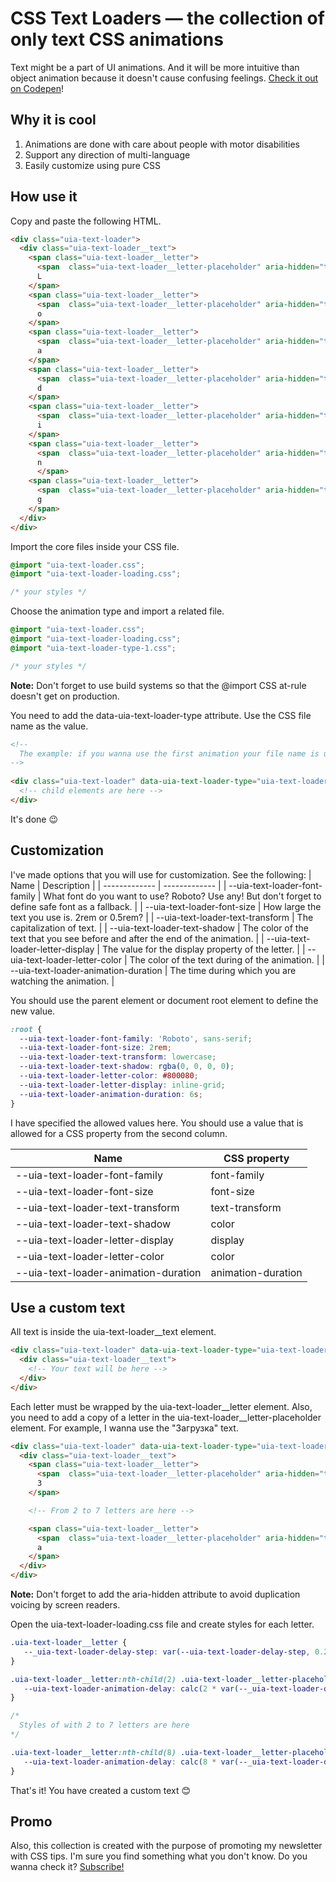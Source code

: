 # CSS Text Loaders — the collection of only text CSS animations
Text might be a part of UI animations. And it will be more intuitive than object animation because it doesn't cause confusing feelings. [Check it out on Codepen](https://codepen.io/melnik909/full/RwdBOVp)! 
## Why it is cool
1. Animations are done with care about people with motor disabilities
2. Support any direction of multi-language
3. Easily customize using pure CSS


## How use it
Copy and paste the following HTML.
```html
<div class="uia-text-loader">
  <div class="uia-text-loader__text">
    <span class="uia-text-loader__letter">
      <span  class="uia-text-loader__letter-placeholder" aria-hidden="true">L</span>
      L
    </span>
    <span class="uia-text-loader__letter">
      <span  class="uia-text-loader__letter-placeholder" aria-hidden="true">o</span>
      o
    </span>
    <span class="uia-text-loader__letter">
      <span  class="uia-text-loader__letter-placeholder" aria-hidden="true">a</span>
      a
    </span>
    <span class="uia-text-loader__letter">
      <span  class="uia-text-loader__letter-placeholder" aria-hidden="true">d</span>
      d
    </span>
    <span class="uia-text-loader__letter">
      <span  class="uia-text-loader__letter-placeholder" aria-hidden="true">i</span>
      i
    </span>
    <span class="uia-text-loader__letter">
      <span  class="uia-text-loader__letter-placeholder" aria-hidden="true">n</span>
      n
      </span>
    <span class="uia-text-loader__letter">
      <span  class="uia-text-loader__letter-placeholder" aria-hidden="true">g</span>
      g
    </span>
  </div>
</div>
```
Import the core files inside your CSS file. 
```css
@import "uia-text-loader.css";
@import "uia-text-loader-loading.css";

/* your styles */
```
Choose the animation type and import a related file.
```css
@import "uia-text-loader.css";
@import "uia-text-loader-loading.css";
@import "uia-text-loader-type-1.css";

/* your styles */
```
**Note:** Don't forget to use build systems so that the @import CSS at-rule doesn't get on production.

You need to add the data-uia-text-loader-type attribute. Use the CSS file name as the value.
```html
<!--
  The example: if you wanna use the first animation your file name is uia-text-loader-type-1
-->
 
<div class="uia-text-loader" data-uia-text-loader-type="uia-text-loader-type-1"> 
  <!-- child elements are here -->
</div>
```
It's done 😉
## Customization
I've made options that you will use for customization. See the following:
| Name  | Description |
| ------------- | ------------- |
| --uia-text-loader-font-family  | What font do you want to use? Roboto? Use any! But don't forget to define safe font as a fallback.  |
| --uia-text-loader-font-size  | How large the text you use is. 2rem or 0.5rem?  | 
| --uia-text-loader-text-transform  | The capitalization of text.  | 
| --uia-text-loader-text-shadow  | The color of the text that you see before and after the end of the animation.  | 
| --uia-text-loader-letter-display  | The value for the display property of the letter.  | 
| --uia-text-loader-letter-color  | The color of the text during of the animation.  | 
| --uia-text-loader-animation-duration  | The time during which you are watching the animation.  | 

You should use the parent element or document root element to define the new value. 
```css
:root {
  --uia-text-loader-font-family: 'Roboto', sans-serif;
  --uia-text-loader-font-size: 2rem;
  --uia-text-loader-text-transform: lowercase;
  --uia-text-loader-text-shadow: rgba(0, 0, 0, 0);
  --uia-text-loader-letter-color: #800080;
  --uia-text-loader-letter-display: inline-grid;
  --uia-text-loader-animation-duration: 6s;
}
```
I have specified the allowed values here. You should use a value that is allowed for a CSS property from the second column.

| Name  | CSS property |
| ------------- | ------------- |
| --uia-text-loader-font-family  | font-family  |
| --uia-text-loader-font-size  | font-size  | 
| --uia-text-loader-text-transform  | text-transform  | 
| --uia-text-loader-text-shadow  | color  | 
| --uia-text-loader-letter-display  | display  | 
| --uia-text-loader-letter-color  | color  | 
| --uia-text-loader-animation-duration  | animation-duration  |

## Use a custom text
All text is inside the uia-text-loader__text element.
```html
<div class="uia-text-loader" data-uia-text-loader-type="uia-text-loader-type-1">
  <div class="uia-text-loader__text">
    <!-- Your text will be here -->
  </div>
</div>
```
Each letter must be wrapped by the uia-text-loader__letter element. Also, you need to add a copy of a letter in the  uia-text-loader__letter-placeholder element. For example, I wanna use the "Загрузка" text.
```html
<div class="uia-text-loader" data-uia-text-loader-type="uia-text-loader-type-1">
  <div class="uia-text-loader__text">
    <span class="uia-text-loader__letter">
      <span  class="uia-text-loader__letter-placeholder" aria-hidden="true">З</span>
      З
    </span>

    <!-- From 2 to 7 letters are here -->

    <span class="uia-text-loader__letter">
      <span  class="uia-text-loader__letter-placeholder" aria-hidden="true">а</span>
      а
    </span>
  </div>
</div>
```
**Note:** Don't forget to add the aria-hidden attribute to avoid duplication voicing by screen readers.

Open the uia-text-loader-loading.css file and create styles for each letter.
```css
.uia-text-loader__letter {
   --_uia-text-loader-delay-step: var(--uia-text-loader-delay-step, 0.2s);
}

.uia-text-loader__letter:nth-child(2) .uia-text-loader__letter-placeholder {
   --uia-text-loader-animation-delay: calc(2 * var(--_uia-text-loader-delay-step))
}

/*
  Styles of with 2 to 7 letters are here
*/

.uia-text-loader__letter:nth-child(8) .uia-text-loader__letter-placeholder {
   --uia-text-loader-animation-delay: calc(8 * var(--_uia-text-loader-delay-step));
}
```
That's it! You have created a custom text 😊

## Promo
Also, this collection is created with the purpose of promoting my newsletter with CSS tips. I'm sure you find something what you don't know. Do you wanna check it? [Subscribe!](https://cssisntmagic.substack.com/) 
